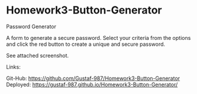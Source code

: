 # Homework3-Button-Generator
Password Generator

A form to generate a secure password. Select your criteria from the options and click the red button to create a unique and secure password.


See attached screenshot.

Links: 

Git-Hub: https://github.com/Gustaf-987/Homework3-Button-Generator
Deployed: https://gustaf-987.github.io/Homework3-Button-Generator/